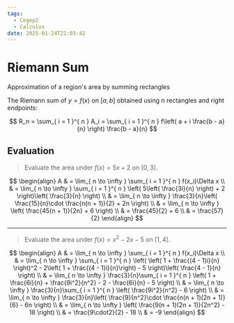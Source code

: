 ```yaml
---
tags:
  - Cegep2
  - Calculus
date: 2025-01-24T21:03:42
---
```


# Riemann Sum

Approximation of a region's area by summing rectangles

The Riemann sum of $y = f(x)$ on $[a, b]$ obtained using $n$ rectangles and right endpoints:

$$
R_n = \sum_{ i = 1 }^{ n } A_i = \sum_{ i = 1 }^{ n } f\left( a + i \frac{b - a}{n} \right) \frac{b - a}{n}
$$

## Evaluation

> Evaluate the area under $f(x) = 5x + 2$ on $[0, 3]$.

$$
\begin{align}
A & = \lim_{ n \to \infty } \sum_{ i = 1 }^{ n } f(x_i)\Delta x \\
 & = \lim_{ n \to \infty } \sum_{ i = 1 }^{ n } \left( 5\left( \frac{3i}{n} \right) + 2 \right)\left( \frac{3}{n} \right) \\
 & = \lim_{ n \to \infty } \frac{3}{n}\left( \frac{15}{n}\cdot \frac{n(n + 1)}{2} + 2n \right) \\
 & = \lim_{ n \to \infty } \left( \frac{45(n + 1)}{2n} + 6 \right) \\
 & = \frac{45}{2} + 6 \\
 & = \frac{57}{2}
\end{align}
$$

---

> Evaluate the area under $f(x) = x^2 - 2x - 5$ on $[1, 4]$.

$$
\begin{align}
A & = \lim_{ n \to \infty } \sum_{ i = 1 }^{ n } f(x_i)\Delta x \\
 & = \lim_{ n \to \infty } \sum_{ i = 1 }^{ n } \left( \left( 1 + \frac{(4 - 1)i}{n} \right)^2 - 2\left(  1 + \frac{(4 - 1)i}{n}\right) - 5 \right)\left( \frac{4 - 1}{n} \right) \\
 & = \lim_{ n \to \infty } \frac{3}{n}\sum_{ i = 1 }^{ n } \left( 1 + \frac{6i}{n} + \frac{9i^2}{n^2} - 2 - \frac{6i}{n} - 5 \right) \\
 & = \lim_{ n \to \infty } \frac{3}{n}\sum_{ i = 1 }^{ n } \left( \frac{9i^2}{n^2} - 6 \right) \\
 & = \lim_{ n \to \infty } \frac{3}{n}\left( \frac{9}{n^2}\cdot \frac{n(n + 1)(2n + 1)}{6} - 6n \right) \\
 & = \lim_{ n \to \infty } \left( \frac{9(n + 1)(2n + 1)}{2n^2} - 18 \right) \\
 & = \frac{9\cdot2}{2} - 18 \\
 & = -9
\end{align}
$$